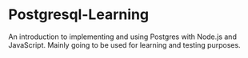 # Postgresql-Learning
An introduction to implementing and using Postgres with Node.js and JavaScript. Mainly going to be used for learning and testing purposes. 
